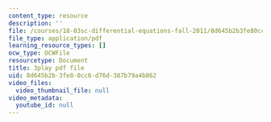 ```yaml
---
content_type: resource
description: ''
file: /courses/18-03sc-differential-equations-fall-2011/8d645b2b3fe80cc6d76d387b79a4b862_Wz1d0rHn_fU.pdf
file_type: application/pdf
learning_resource_types: []
ocw_type: OCWFile
resourcetype: Document
title: 3play pdf file
uid: 8d645b2b-3fe8-0cc6-d76d-387b79a4b862
video_files:
  video_thumbnail_file: null
video_metadata:
  youtube_id: null
---
```

